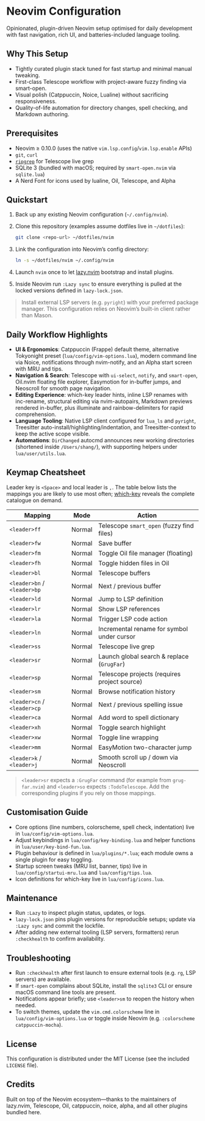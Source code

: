 # Neovim Configuration

Opinionated, plugin-driven Neovim setup optimised for daily development with fast navigation, rich UI, and batteries-included language tooling.

## Why This Setup

- Tightly curated plugin stack tuned for fast startup and minimal manual tweaking.
- First-class Telescope workflow with project-aware fuzzy finding via smart-open.
- Visual polish (Catppuccin, Noice, Lualine) without sacrificing responsiveness.
- Quality-of-life automation for directory changes, spell checking, and Markdown authoring.

## Prerequisites

- Neovim ≥ 0.10.0 (uses the native `vim.lsp.config`/`vim.lsp.enable` APIs)
- `git`, `curl`
- [`ripgrep`](https://github.com/BurntSushi/ripgrep) for Telescope live grep
- SQLite 3 (bundled with macOS; required by `smart-open.nvim` via `sqlite.lua`)
- A Nerd Font for icons used by lualine, Oil, Telescope, and Alpha

## Quickstart

1. Back up any existing Neovim configuration (`~/.config/nvim`).
2. Clone this repository (examples assume dotfiles live in `~/dotfiles`):

   ```bash
   git clone <repo-url> ~/dotfiles/nvim
   ```

3. Link the configuration into Neovim’s config directory:

   ```bash
   ln -s ~/dotfiles/nvim ~/.config/nvim
   ```

4. Launch `nvim` once to let [lazy.nvim](https://github.com/folke/lazy.nvim) bootstrap and install plugins.
5. Inside Neovim run `:Lazy sync` to ensure everything is pulled at the locked versions defined in `lazy-lock.json`.

> Install external LSP servers (e.g. `pyright`) with your preferred package manager. This configuration relies on Neovim’s built-in client rather than Mason.

## Daily Workflow Highlights

- **UI & Ergonomics**: Catppuccin (Frappe) default theme, alternative Tokyonight preset (`lua/config/vim-options.lua`), modern command line via Noice, notifications through nvim-notify, and an Alpha start screen with MRU and tips.
- **Navigation & Search**: Telescope with `ui-select`, `notify`, and `smart-open`, Oil.nvim floating file explorer, Easymotion for in-buffer jumps, and Neoscroll for smooth page navigation.
- **Editing Experience**: which-key leader hints, inline LSP renames with inc-rename, structural editing via nvim-autopairs, Markdown previews rendered in-buffer, plus illuminate and rainbow-delimiters for rapid comprehension.
- **Language Tooling**: Native LSP client configured for `lua_ls` and `pyright`, Treesitter auto-install/highlighting/indentation, and Treesitter-context to keep the active scope visible.
- **Automations**: `DirChanged` autocmd announces new working directories (shortened inside `/Users/shang/`), with supporting helpers under `lua/user/utils.lua`.

## Keymap Cheatsheet

Leader key is `<Space>` and local leader is `,`. The table below lists the mappings you are likely to use most often; [which-key](https://github.com/folke/which-key.nvim) reveals the complete catalogue on demand.

| Mapping | Mode | Action |
| --- | --- | --- |
| `<leader>ff` | Normal | Telescope `smart_open` (fuzzy find files) |
| `<leader>fw` | Normal | Save buffer |
| `<leader>fm` | Normal | Toggle Oil file manager (floating) |
| `<leader>fh` | Normal | Toggle hidden files in Oil |
| `<leader>bl` | Normal | Telescope buffers |
| `<leader>bn` / `<leader>bp` | Normal | Next / previous buffer |
| `<leader>ld` | Normal | Jump to LSP definition |
| `<leader>lr` | Normal | Show LSP references |
| `<leader>la` | Normal | Trigger LSP code action |
| `<leader>ln` | Normal | Incremental rename for symbol under cursor |
| `<leader>ss` | Normal | Telescope live grep |
| `<leader>sr` | Normal | Launch global search & replace (`GrugFar`) |
| `<leader>sp` | Normal | Telescope projects (requires project source) |
| `<leader>sm` | Normal | Browse notification history |
| `<leader>cn` / `<leader>cp` | Normal | Next / previous spelling issue |
| `<leader>ca` | Normal | Add word to spell dictionary |
| `<leader>xh` | Normal | Toggle search highlight |
| `<leader>xw` | Normal | Toggle line wrapping |
| `<leader>mm` | Normal | EasyMotion two-character jump |
| `<leader>k` / `<leader>j` | Normal | Smooth scroll up / down via Neoscroll |

> `<leader>sr` expects a `:GrugFar` command (for example from `grug-far.nvim`) and `<leader>so` expects `:TodoTelescope`. Add the corresponding plugins if you rely on those mappings.

## Customisation Guide

- Core options (line numbers, colorscheme, spell check, indentation) live in `lua/config/vim-options.lua`.
- Adjust keybindings in `lua/config/key-binding.lua` and helper functions in `lua/user/key-bind-fun.lua`.
- Plugin behaviour is defined in `lua/plugins/*.lua`; each module owns a single plugin for easy toggling.
- Startup screen tweaks (MRU list, banner, tips) live in `lua/config/startui-mru.lua` and `lua/config/tips.lua`.
- Icon definitions for which-key live in `lua/config/icons.lua`.

## Maintenance

- Run `:Lazy` to inspect plugin status, updates, or logs.
- `lazy-lock.json` pins plugin versions for reproducible setups; update via `:Lazy sync` and commit the lockfile.
- After adding new external tooling (LSP servers, formatters) rerun `:checkhealth` to confirm availability.

## Troubleshooting

- Run `:checkhealth` after first launch to ensure external tools (e.g. `rg`, LSP servers) are available.
- If `smart-open` complains about SQLite, install the `sqlite3` CLI or ensure macOS command line tools are present.
- Notifications appear briefly; use `<leader>sm` to reopen the history when needed.
- To switch themes, update the `vim.cmd.colorscheme` line in `lua/config/vim-options.lua` or toggle inside Neovim (e.g. `:colorscheme catppuccin-mocha`).

## License

This configuration is distributed under the MIT License (see the included `LICENSE` file).

## Credits

Built on top of the Neovim ecosystem—thanks to the maintainers of lazy.nvim, Telescope, Oil, catppuccin, noice, alpha, and all other plugins bundled here.
